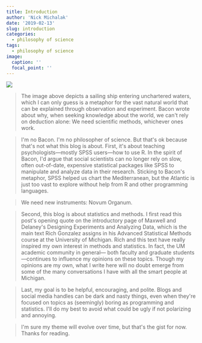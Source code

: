 ```yaml
---
title: Introduction
author: 'Nick Michalak'
date: '2019-02-13'
slug: introduction
categories:
  - philosophy of science
tags:
  - philosophy of science
image:
  caption: ''
  focal_point: ''
---
```



![](/post/2019-02-13-introduction/2019-02-13-introduction_files/nrg00_book.jpg)

> The image above depicts a sailing ship entering unchartered waters, which I can only guess is a metaphor for the vast natural world that can be explained through observation and experiment. Bacon wrote about why, when seeking knowledge about the world, we can't rely on deduction alone: We need scientific methods, whichever ones work.

> I'm no Bacon. I'm no philosopher of science. But that's ok because that's not what this blog is about. First, it's about teaching psychologists—mostly SPSS users—how to use R. In the spirit of Bacon, I'd argue that social scientists can no longer rely on slow, often out-of-date, expensive statistical packages like SPSS to manipulate and analyze data in their research. Sticking to Bacon's metaphor, SPSS helped us chart the Mediterranean, but the Atlantic is just too vast to explore without help from R and other programming languages.

> We need new instruments: Novum Organum.

> Second, this blog is about statistics and methods. I first read this post's opening quote on the introductory page of Maxwell and Delaney's Designing Experiments and Analyzing Data, which is the main text Rich Gonzalez assigns in his Advanced Statistical Methods course at the University of Michigan. Rich and this text have really inspired my own interest in methods and statistics. In fact, the UM academic community in general— both faculty and graduate students—continues to influence my opinions on these topics. Though my opinions are my own, what I write here will no doubt emerge from some of the many conversations I have with all the smart people at Michigan.

> Last, my goal is to be helpful, encouraging, and polite. Blogs and social media handles can be dark and nasty things, even when they're focused on topics as (seemingly) boring as programming and statistics. I'll do my best to avoid what could be ugly if not polarizing and annoying.

> I'm sure my theme will evolve over time, but that's the gist for now. Thanks for reading.
